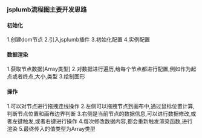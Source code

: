 ### jsplumb流程图主要开发思路
#### 初始化
1.创建dom节点
2.引入jsplumb插件
3.初始化配置
4.实例配置

#### 数据渲染
1.获取节点数据[Array类型]
2.对数据进行遍历,给每个节点都进行配置,例如作为起点或者终点,大小,类型
3.绘制图形

#### 操作
1.可以对节点进行拖拽连线操作
2.左侧可以拖拽节点到画布中,通过鼠标位置计算,判断节点位置和画布边界判断
3.右侧是当前节点的数据信息,可以进行数据修改,或者左键触发,或者右键进行操作
4.每次修改数据内容,都会重新触发渲染函数,进行渲染
5.最终传入的值类型为Array类型